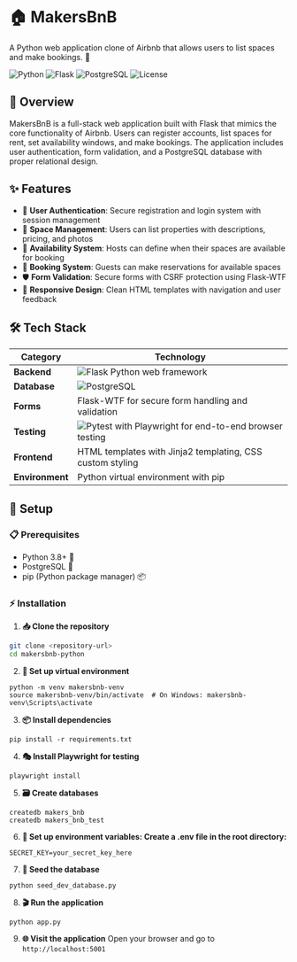 
# 🏠 MakersBnB

A Python web application clone of Airbnb that allows users to list spaces and make bookings. 🌟

![Python](https://img.shields.io/badge/python-v3.8+-blue.svg)
![Flask](https://img.shields.io/badge/flask-v3.0+-green.svg)
![PostgreSQL](https://img.shields.io/badge/postgresql-v12+-blue.svg)
![License](https://img.shields.io/badge/license-Educational-orange.svg)


## 🎯 Overview

MakersBnB is a full-stack web application built with Flask that mimics the core functionality of Airbnb. 
Users can register accounts, list spaces for rent, set availability windows, and make bookings. The application includes user authentication, form validation, and a PostgreSQL database with proper relational design.


## ✨ Features

- 🔐 **User Authentication**: Secure registration and login system with session management
- 🏡 **Space Management**: Users can list properties with descriptions, pricing, and photos
- 📅 **Availability System**: Hosts can define when their spaces are available for booking
- 🎫 **Booking System**: Guests can make reservations for available spaces
- 🛡️ **Form Validation**: Secure forms with CSRF protection using Flask-WTF
- 📱 **Responsive Design**: Clean HTML templates with navigation and user feedback

## 🛠 Tech Stack

| Category | Technology |
|----------|------------|
| **Backend** | ![Flask](https://img.shields.io/badge/Flask-000000?style=flat&logo=flask&logoColor=white) Python web framework |
| **Database** | ![PostgreSQL](https://img.shields.io/badge/PostgreSQL-316192?style=flat&logo=postgresql&logoColor=white) |
| **Forms** | Flask-WTF for secure form handling and validation |
| **Testing** | ![Pytest](https://img.shields.io/badge/Pytest-0A9EDC?style=flat&logo=pytest&logoColor=white) with Playwright for end-to-end browser testing |
| **Frontend** | HTML templates with Jinja2 templating, CSS custom styling |
| **Environment** | Python virtual environment with pip |

## 🚀 Setup

### 📋 Prerequisites

- Python 3.8+ 🐍
- PostgreSQL 🐘
- pip (Python package manager) 📦

### ⚡ Installation


1. **📥 Clone the repository**
  ```bash
  git clone <repository-url>
  cd makersbnb-python
```

2. **🔧 Set up virtual environment**
 ```
 python -m venv makersbnb-venv
 source makersbnb-venv/bin/activate  # On Windows: makersbnb-venv\Scripts\activate
 ```
3. **📦 Install dependencies**
```
pip install -r requirements.txt

```

4. **🎭 Install Playwright for testing**
```
playwright install

```

5. **🗃️ Create databases**
```
createdb makers_bnb
createdb makers_bnb_test
```

6. **🔑 Set up environment variables: Create a .env file in the root directory:**
```
SECRET_KEY=your_secret_key_here
```

7. **🌱 Seed the database**
```
python seed_dev_database.py
```

8. **🎬 Run the application**
```
python app.py
```

9. **🌐 Visit the application**
Open your browser and go to `http://localhost:5001`






